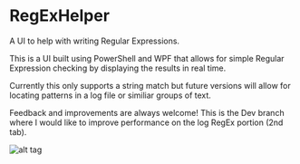 # RegExHelper
A UI to help with writing Regular Expressions.

This is a UI built using PowerShell and WPF that allows for simple Regular Expression checking by displaying the results in real time.

Currently this only supports a string match but future versions will allow for locating patterns in a log file or similiar groups of text.

Feedback and improvements are always welcome! This is the Dev branch where I would like to improve performance on the log RegEx portion (2nd tab).

![alt tag](https://github.com/proxb/RegExHelper/blob/master/Images/RegExHelper.png)
